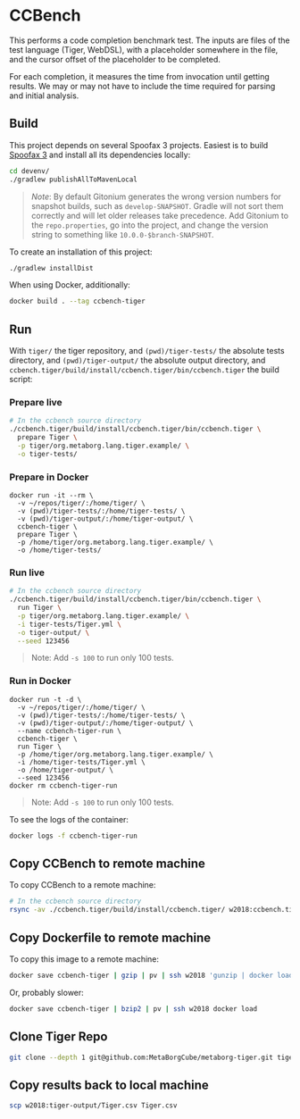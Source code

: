 # CCBench

This performs a code completion benchmark test. The inputs are files of the test language (Tiger, WebDSL), with a placeholder somewhere in the file, and the cursor offset of the placeholder to be completed.

For each completion, it measures the time from invocation until getting results. We may or may not have to include the time required for parsing and initial analysis.

## Build
This project depends on several Spoofax 3 projects. Easiest is to build [Spoofax 3][1] and install all its dependencies locally:

```sh
cd devenv/
./gradlew publishAllToMavenLocal
```

> *Note*: By default Gitonium generates the wrong version numbers for snapshot builds, such as `develop-SNAPSHOT`.
> Gradle will not sort them correctly and will let older releases take precedence. Add Gitonium to the `repo.properties`,
> go into the project, and change the version string to something like `10.0.0-$branch-SNAPSHOT`.

To create an installation of this project:

```sh
./gradlew installDist
```

When using Docker, additionally:
```bash
docker build . --tag ccbench-tiger
```

## Run
With `tiger/` the tiger repository,
and `(pwd)/tiger-tests/` the absolute tests directory,
and `(pwd)/tiger-output/` the absolute output directory,
and `ccbench.tiger/build/install/ccbench.tiger/bin/ccbench.tiger` the build script:

### Prepare live

```bash
# In the ccbench source directory
./ccbench.tiger/build/install/ccbench.tiger/bin/ccbench.tiger \
  prepare Tiger \
  -p tiger/org.metaborg.lang.tiger.example/ \
  -o tiger-tests/
```

### Prepare in Docker

```fish
docker run -it --rm \
  -v ~/repos/tiger/:/home/tiger/ \
  -v (pwd)/tiger-tests/:/home/tiger-tests/ \
  -v (pwd)/tiger-output/:/home/tiger-output/ \
  ccbench-tiger \
  prepare Tiger \
  -p /home/tiger/org.metaborg.lang.tiger.example/ \
  -o /home/tiger-tests/
```

### Run live

```bash
# In the ccbench source directory
./ccbench.tiger/build/install/ccbench.tiger/bin/ccbench.tiger \
  run Tiger \
  -p tiger/org.metaborg.lang.tiger.example/ \
  -i tiger-tests/Tiger.yml \
  -o tiger-output/ \
  --seed 123456
```

> Note: Add `-s 100` to run only 100 tests.
>
### Run in Docker

```fish
docker run -t -d \
  -v ~/repos/tiger/:/home/tiger/ \
  -v (pwd)/tiger-tests/:/home/tiger-tests/ \
  -v (pwd)/tiger-output/:/home/tiger-output/ \
  --name ccbench-tiger-run \
  ccbench-tiger \
  run Tiger \
  -p /home/tiger/org.metaborg.lang.tiger.example/ \
  -i /home/tiger-tests/Tiger.yml \
  -o /home/tiger-output/ \
  --seed 123456
docker rm ccbench-tiger-run
```

> Note: Add `-s 100` to run only 100 tests.

To see the logs of the container:

```bash
docker logs -f ccbench-tiger-run
```

## Copy CCBench to remote machine
To copy CCBench to a remote machine:

```bash
# In the ccbench source directory
rsync -av ./ccbench.tiger/build/install/ccbench.tiger/ w2018:ccbench.tiger
```

## Copy Dockerfile to remote machine
To copy this image to a remote machine:

```bash
docker save ccbench-tiger | gzip | pv | ssh w2018 'gunzip | docker load'
```

Or, probably slower:
```bash
docker save ccbench-tiger | bzip2 | pv | ssh w2018 docker load
```

## Clone Tiger Repo
```bash
git clone --depth 1 git@github.com:MetaBorgCube/metaborg-tiger.git tiger
```

## Copy results back to local machine

```bash
scp w2018:tiger-output/Tiger.csv Tiger.csv
```


[1]: git@github.com:metaborg/devenv.git
